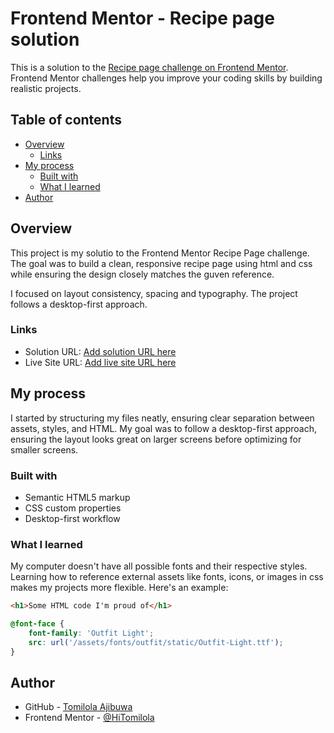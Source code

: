 # Frontend Mentor - Recipe page solution

This is a solution to the [Recipe page challenge on Frontend Mentor](https://www.frontendmentor.io/challenges/recipe-page-KiTsR8QQKm). Frontend Mentor challenges help you improve your coding skills by building realistic projects. 

## Table of contents

- [Overview](#overview)
  - [Links](#links)
- [My process](#my-process)
  - [Built with](#built-with)
  - [What I learned](#what-i-learned)
- [Author](#author)


## Overview
This project is my solutio to the Frontend Mentor Recipe Page challenge. The goal was to build a clean, responsive recipe page using html and css while ensuring the design closely matches the guven reference.

I focused on layout consistency, spacing and typography. The project follows a desktop-first approach.


### Links

- Solution URL: [Add solution URL here](https://www.frontendmentor.io/profile/HiTomilola)
- Live Site URL: [Add live site URL here](https://github.com/HiTomilola)


## My process
I started by structuring my files neatly, ensuring clear separation between assets, styles, and HTML. My goal was to follow a desktop-first approach, ensuring the layout looks great on larger screens before optimizing for smaller screens.


### Built with

- Semantic HTML5 markup 
- CSS custom properties  
- Desktop-first workflow 


### What I learned
My computer doesn't have all possible fonts and their respective styles. Learning how to reference external assets like fonts, icons, or images in css makes my projects more flexible.
Here's an example:
```html
<h1>Some HTML code I'm proud of</h1>
```
```css
@font-face {
    font-family: 'Outfit Light';
    src: url('/assets/fonts/outfit/static/Outfit-Light.ttf');
}
```


## Author

- GitHub - [Tomilola Ajibuwa](https://www.your-site.com)
- Frontend Mentor - [@HiTomilola](https://github.com/HiTomilola)

